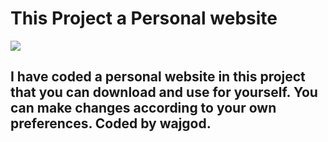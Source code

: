 <h1>This Project a Personal website</h1>
<img src="https://cdn.discordapp.com/attachments/773919982618148885/1212122405162450964/image.png?ex=65f0aff5&is=65de3af5&hm=0a25cada3b7e3302cfb8770663878cb45ecf4ab264a5dda8c3acb0263bdfe093&"></img>
<h2>I have coded a personal website in this project that you can download and use for yourself. You can make changes according to your own preferences. Coded by wajgod.</h2>
